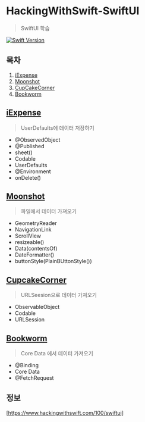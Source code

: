 # HackingWithSwift-SwiftUI

> SwiftUI 학습

[![Swift Version][swift-image]][swift-url]

## 목차

1. [iExpense](#iexpense)
2. [Moonshot](#moonshot)
3. [CupCakeCorner](#cupcakecorner)
4. [Bookworm](#bookworm)

## [iExpense](./iExpenseSwiftUI)

> UserDefaults에 데이터 저장하기

- @ObservedObject
- @Published
- sheet()
- Codable
- UserDefaults
- @Environment
- onDelete()

## [Moonshot](./MoonshotSwiftUI)

> 파일에서 데이터 가져오기

- GeometryReader
- NavigationLink
- ScrollView
- resizeable()
- Data(contentsOf)
- DateFormatter()
- buttonStyle(PlainBUttonStyle())

## [CupcakeCorner](./CupcakeCornerSwift)

> URLSeesion으로 데이터 가져오기

- ObservableObject
- Codable
- URLSession

## [Bookworm](./BookwormSwiftUI)

> Core Data 에서 데이터 가져오기

- @Binding
- Core Data
- @FetchRequest

## 정보

[https://www.hackingwithswift.com/100/swiftui]

[swift-image]:https://img.shields.io/badge/swift-5-orange.svg
[swift-url]:https://swift.org



